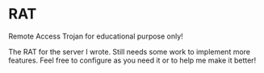 # RAT
Remote Access Trojan for educational purpose only!

The RAT for the server I wrote. Still needs some work to implement more features.
Feel free to configure as you need it or to help me make it better!
